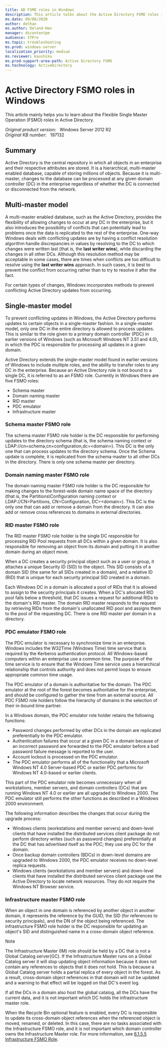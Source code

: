 ```yaml
---
title: AD FSMO roles in Windows
description: This article talks about the Active Directory FSMO roles in Windows.
ms.date: 09/08/2020
author: delhan
ms.author: Deland-Han
manager: dscontentpm
audience: ITPro
ms.topic: troubleshooting
ms.prod: windows-server
localization_priority: medium
ms.reviewer: kaushika
ms.prod-support-area-path: Active Directory FSMO
ms.technology: ActiveDirectory
---
```

# Active Directory FSMO roles in Windows

This article mainly helps you to learn about the Flexible Single Master Operation (FSMO) roles in Active Directory.

_Original product version:_ &nbsp; Windows Server 2012 R2  
_Original KB number:_ &nbsp; 197132

## Summary

Active Directory is the central repository in which all objects in an enterprise and their respective attributes are stored. It is a hierarchical, multi-master enabled database, capable of storing millions of objects. Because it is multi-master, changes to the database can be processed at any given domain controller (DC) in the enterprise regardless of whether the DC is connected or disconnected from the network.

## Multi-master model

A multi-master enabled database, such as the Active Directory, provides the flexibility of allowing changes to occur at any DC in the enterprise, but it also introduces the possibility of conflicts that can potentially lead to problems once the data is replicated to the rest of the enterprise. One-way Windows deals with conflicting updates are by having a conflict resolution algorithm handle discrepancies in values by resolving to the DC to which changes were written last (that is, the **last writer wins**), while discarding the changes in all other DCs. Although this resolution method may be acceptable in some cases, there are times when conflicts are too difficult to resolve using the **last writer wins** approach. In such cases, it is best to prevent the conflict from occurring rather than to try to resolve it after the fact.

For certain types of changes, Windows incorporates methods to prevent conflicting Active Directory updates from occurring.

## Single-master model

To prevent conflicting updates in Windows, the Active Directory performs updates to certain objects in a single-master fashion. In a single-master model, only one DC in the entire directory is allowed to process updates. This is similar to the role given to a primary domain controller (PDC) in earlier versions of Windows (such as Microsoft Windows NT 3.51 and 4.0), in which the PDC is responsible for processing all updates in a given domain.

Active Directory extends the single-master model found in earlier versions of Windows to include multiple roles, and the ability to transfer roles to any DC in the enterprise. Because an Active Directory role is not bound to a single DC, it is referred to as an FSMO role. Currently in Windows there are five FSMO roles:

- Schema master
- Domain naming master
- RID master
- PDC emulator
- Infrastructure master

### Schema master FSMO role

The schema master FSMO role holder is the DC responsible for performing updates to the directory schema (that is, the schema naming context or LDAP://cn=schema,cn=configuration,dc=\<domain>). This DC is the only one that can process updates to the directory schema. Once the Schema update is complete, it is replicated from the schema master to all other DCs in the directory. There is only one schema master per directory.

### Domain naming master FSMO role

The domain naming master FSMO role holder is the DC responsible for making changes to the forest-wide domain name space of the directory (that is, the Partitions\Configuration naming context or LDAP://CN=Partitions, CN=Configuration, DC=\<domain>). This DC is the only one that can add or remove a domain from the directory. It can also add or remove cross references to domains in external directories.

### RID master FSMO role

The RID master FSMO role holder is the single DC responsible for processing RID Pool requests from all DCs within a given domain. It is also responsible for removing an object from its domain and putting it in another domain during an object move.

When a DC creates a security principal object such as a user or group, it attaches a unique Security ID (SID) to the object. This SID consists of a domain SID (the same for all SIDs created in a domain), and a relative ID (RID) that is unique for each security principal SID created in a domain.

Each Windows DC in a domain is allocated a pool of RIDs that it is allowed to assign to the security principals it creates. When a DC's allocated RID pool falls below a threshold, that DC issues a request for additional RIDs to the domain's RID master. The domain RID master responds to the request by retrieving RIDs from the domain's unallocated RID pool and assigns them to the pool of the requesting DC. There is one RID master per domain in a directory.

### PDC emulator FSMO role

The PDC emulator is necessary to synchronize time in an enterprise. Windows includes the W32Time (Windows Time) time service that is required by the Kerberos authentication protocol. All Windows-based computers within an enterprise use a common time. The purpose of the time service is to ensure that the Windows Time service uses a hierarchical relationship that controls authority and does not permit loops to ensure appropriate common time usage.

The PDC emulator of a domain is authoritative for the domain. The PDC emulator at the root of the forest becomes authoritative for the enterprise, and should be configured to gather the time from an external source. All PDC FSMO role holders follow the hierarchy of domains in the selection of their in-bound time partner.

In a Windows domain, the PDC emulator role holder retains the following functions:

- Password changes performed by other DCs in the domain are replicated preferentially to the PDC emulator.
- Authentication failures that occur at a given DC in a domain because of an incorrect password are forwarded to the PDC emulator before a bad password failure message is reported to the user.
- Account lockout is processed on the PDC emulator.
- The PDC emulator performs all of the functionality that a Microsoft Windows NT 4.0 Server-based PDC or earlier PDC performs for Windows NT 4.0-based or earlier clients.

This part of the PDC emulator role becomes unnecessary when all workstations, member servers, and domain controllers (DCs) that are running Windows NT 4.0 or earlier are all upgraded to Windows 2000. The PDC emulator still performs the other functions as described in a Windows 2000 environment.

The following information describes the changes that occur during the upgrade process:

- Windows clients (workstations and member servers) and down-level clients that have installed the distributed services client package do not perform directory writes (such as password changes) preferentially at the DC that has advertised itself as the PDC; they use any DC for the domain.
- Once backup domain controllers (BDCs) in down-level domains are upgraded to Windows 2000, the PDC emulator receives no down-level replica requests.
- Windows clients (workstations and member servers) and down-level clients that have installed the distributed services client package use the Active Directory to locate network resources. They do not require the Windows NT Browser service.

### Infrastructure master FSMO role

When an object in one domain is referenced by another object in another domain, it represents the reference by the GUID, the SID (for references to security principals), and the DN of the object being referenced. The infrastructure FSMO role holder is the DC responsible for updating an object's SID and distinguished name in a cross-domain object reference.

> [!NOTE]
> The Infrastructure Master (IM) role should be held by a DC that is not a Global Catalog server(GC). If the Infrastructure Master runs on a Global Catalog server it will stop updating object information because it does not contain any references to objects that it does not hold. This is because a Global Catalog server holds a partial replica of every object in the forest. As a result, cross-domain object references in that domain will not be updated and a warning to that effect will be logged on that DC's event log.

If all the DCs in a domain also host the global catalog, all the DCs have the current data, and it is not important which DC holds the infrastructure master role.

When the Recycle Bin optional feature is enabled, every DC is responsible to update its cross-domain object references when the referenced object is moved, renamed, or deleted. In this case, there are no tasks associated with the Infrastructure FSMO role, and it is not important which domain controller owns the Infrastructure Master role. For more information, see [6.1.5.5 Infrastructure FSMO Role](/openspecs/windows_protocols/ms-adts/f2d2513a-dbce-43f7-be7a-0be5d25877af).
